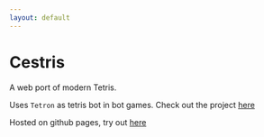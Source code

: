 ```yaml
---
layout: default 
---
```


# Cestris
A web port of modern Tetris.

Uses `Tetron` as tetris bot in bot games. Check out the project [here](https://paddingproductions.github.io/Tetron)

Hosted on github pages, try out [here](https://paddingproductions.github.io/Cestris/index.html)

